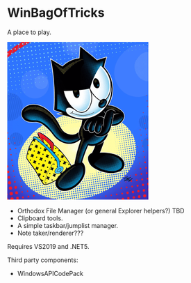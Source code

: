 # WinBagOfTricks

A place to play.

![logo](felix.png)

- Orthodox File Manager (or general Explorer helpers?) TBD
- Clipboard tools.
- A simple taskbar/jumplist manager.
- Note taker/renderer???


Requires VS2019 and .NET5.

Third party components:
- WindowsAPICodePack
